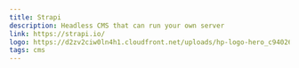 ```yaml
---
title: Strapi
description: Headless CMS that can run your own server
link: https://strapi.io/
logo: https://d2zv2ciw0ln4h1.cloudfront.net/uploads/hp-logo-hero_c94026101f.svg
tags: cms
---
```

